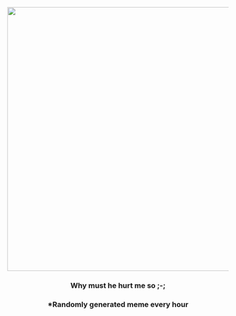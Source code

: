 <p align="center">
        <img src="https://i.redd.it/j36or8hsftz91.jpg" width="600" height="600">
        </p>
        <h3 align="center">Why must he hurt me so ;-;</h3>
        <h3 align="center">*Randomly generated meme every hour</h3>
    
